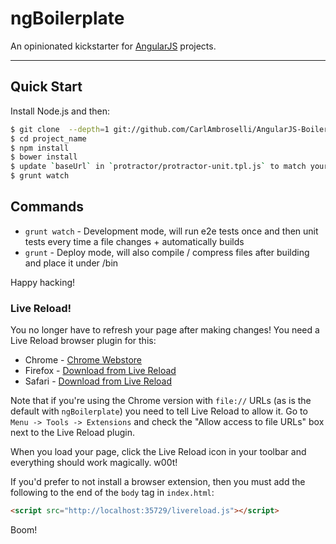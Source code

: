 # ngBoilerplate

An opinionated kickstarter for [AngularJS](http://angularjs.org) projects.

***

## Quick Start

Install Node.js and then:

```sh
$ git clone  --depth=1 git://github.com/CarlAmbroselli/AngularJS-Boilerplate project_name
$ cd project_name
$ npm install
$ bower install
$ update `baseUrl` in `protractor/protractor-unit.tpl.js` to match your local url
$ grunt watch
```

## Commands
- `grunt watch` - Development mode, will run e2e tests once and then unit tests every time a file changes + automatically builds
- `grunt` - Deploy mode, will also compile / compress files after building and place it under /bin

Happy hacking!


### Live Reload!

You no longer have to refresh your page after making changes! You need a Live Reload
browser plugin for this:

- Chrome - [Chrome Webstore](https://chrome.google.com/webstore/detail/livereload/jnihajbhpnppcggbcgedagnkighmdlei)
- Firefox - [Download from Live Reload](http://download.livereload.com/2.0.8/LiveReload-2.0.8.xpi)
- Safari - [Download from Live Reload](http://download.livereload.com/2.0.9/LiveReload-2.0.9.safariextz)

Note that if you're using the Chrome version with `file://` URLs (as is the
default with `ngBoilerplate`) you need to tell Live Reload to allow it. Go to
`Menu -> Tools -> Extensions` and check the "Allow access to file URLs" box next
to the Live Reload plugin.

When you load your page, click the Live Reload icon in your toolbar and
everything should work magically. w00t!

If you'd prefer to not install a browser extension, then you must add the
following to the end of the `body` tag in `index.html`:

```html
<script src="http://localhost:35729/livereload.js"></script>
```

Boom!
